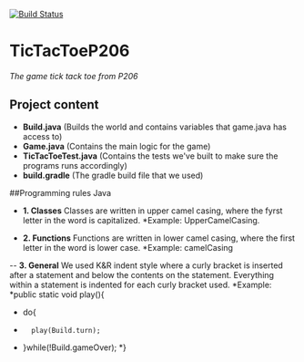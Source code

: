 [![Build Status](https://travis-ci.org/P-206/TicTacToeP206.svg?branch=master)](https://travis-ci.org/P-206/TicTacToeP206)

# TicTacToeP206
*The game tick tack toe from P206*

## Project content
- **Build.java** (Builds the world and contains variables that game.java has access to)
- **Game.java** (Contains the main logic for the game)
- **TicTacToeTest.java** (Contains the tests we've built to make sure the programs runs accordingly)
- **build.gradle** (The gradle build file that we used)

##Programming rules
Java

- **1. Classes**
Classes are written in upper camel casing, where the fyrst letter in the word is capitalized.
*Example: UpperCamelCasing.

- **2. Functions**
Functions are written in lower camel casing, where the first letter in the word is lower case.
*Example: camelCasing

-- **3. General**
We used K&R indent style where a curly bracket is inserted after a statement and below the contents on the statement. Everything within a statement is indented for each curly bracket used.
*Example:
*public static void play(){
*	do{
*		play(Build.turn);
*	}while(!Build.gameOver);
*}


